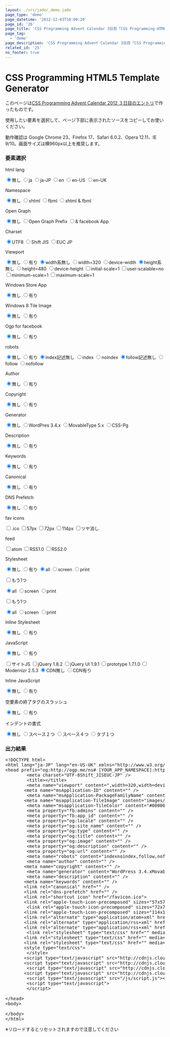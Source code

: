 ```yaml
---
layout: ./src/jade/_demo.jade
page_type: 'demo'
page_datetime: '2012-12-03T10:00:20'
page_id: '26'
page_title: 'CSS Programming Advent Calendar 3日目「CSS Programming HTML5 Template Generator」'
page_tag:
  - 'demo'
page_description: 'CSS Programming Advent Calendar 3日目「CSS Programming HTML5 Template Generator」'
related_id: '25'
no_footer: true
---
```

<link rel="stylesheet" href="/css/26.css" media="screen">
<h1>CSS Programming HTML5 Template Generator</h1>

<p class="desc">このページは<a href="/archives/25.html">CSS Programming Advent Calendar 2012 ３日目のエントリ</a>で作ったものです。</p>
<p class="desc">使用したい要素を選択して、ページ下部に表示されたソースをコピーしてお使いください。</p>
<p class="desc">動作確認は Google Chrome 23、Firefox 17、Safari 6.0.2、Opera 12.11、IE 9/10。画面サイズは横960px以上を推奨します。</p>

<h3 id="slct_head">要素選択</h3>
<div id="generator">

<p class="Els" id="E_lang">html lang</p>
<input type="radio" name="S_lang" id="S_lang_none" checked><label for="S_lang_none" class="B_f"><span>無し</span></label>
<input type="radio" name="S_lang" id="S_lang_ja"><label for="S_lang_ja" class="B_"><span>ja</span></label>
<input type="radio" name="S_lang" id="S_lang_jp"><label for="S_lang_jp" class="B_"><span>ja-JP</span></label>
<input type="radio" name="S_lang" id="S_lang_en"><label for="S_lang_en" class="B_"><span>en</span></label>
<input type="radio" name="S_lang" id="S_lang_us"><label for="S_lang_us" class="B_"><span>en-US</span></label>
<input type="radio" name="S_lang" id="S_lang_uk"><label for="S_lang_uk" class="B_l"><span>en-UK</span></label>

<p class="Els" id="E_ns">Namespace</p>
<input type="radio" name="S_ns" id="S_ns_none" checked><label for="S_ns_none" class="B_f"><span>無し</span></label>
<input type="radio" name="S_ns" id="S_ns_xhtml"><label for="S_ns_xhtml" class="B_"><span>xhtml</span></label>
<input type="radio" name="S_ns" id="S_ns_fbml"><label for="S_ns_fbml" class="B_"><span>fbml</span></label>
<input type="radio" name="S_ns" id="S_ns_both"><label for="S_ns_both" class="B_l"><span>xhtml & fbml</span></label>

<p class="Els" id="E_ns2">Open Graph</p>
<input type="radio" name="S_ns2" id="S_ns2_none" checked><label for="S_ns2_none" class="B_f"><span>無し</span></label>
<input type="radio" name="S_ns2" id="S_ns2_prefix"><label for="S_ns2_prefix" class="B_"><span>Open Graph Prefix</span></label>
<input type="radio" name="S_ns2" id="S_ns2_fb_app"><label for="S_ns2_fb_app" class="B_l"><span>& facebook App</span></label>

<p class="Els" id="E_char">Charset</p>
<input type="radio" name="S_char" id="S_char_utf8" checked><label for="S_char_utf8" class="B_f"><span>UTF8</span></label>
<input type="radio" name="S_char" id="S_char_sjis"><label for="S_char_sjis" class="B_"><span>Shift JIS</span></label>
<input type="radio" name="S_char" id="S_char_euc"><label for="S_char_euc" class="B_l"><span>EUC JP</span></label>

<p class="Els" id="E_vp">Viewport</p>
<input type="radio" name="S_vp" id="S_vp_none" checked><label for="S_vp_none" class="B_f"><span>無し</span></label>
<input type="radio" name="S_vp" id="S_vp"><label for="S_vp" class="B_l"><span>有り</span></label>
<input type="radio" name="S_vp1" id="S_vp_width" checked><label for="S_vp_width" class="B_f"><span>width系無し</span></label>
<input type="radio" name="S_vp1" id="S_vp_width_320"><label for="S_vp_width_320" class="B_"><span>width=320</span></label>
<input type="radio" name="S_vp1" id="S_vp_width_device"><label for="S_vp_width_device" class="B_l"><span>device-width</span></label>
<input type="radio" name="S_vp2" id="S_vp_height" checked><label for="S_vp_height" class="B_f"><span>height系無し</span></label>
<input type="radio" name="S_vp2" id="S_vp_height_480"><label for="S_vp_height_480" class="B_"><span>height=480</span></label>
<input type="radio" name="S_vp2" id="S_vp_height_device"><label for="S_vp_height_device" class="B_l"><span>device-height</span></label>
<input type="checkbox" name="S_vp3" id="S_vp_op_iscale"><label for="S_vp_op_iscale" class="B_f"><span>initial-scale=1</span></label>
<input type="checkbox" name="S_vp3" id="S_vp_op_uscale"><label for="S_vp_op_uscale" class="B_"><span>user-scalable=no</span></label>
<input type="checkbox" name="S_vp3" id="S_vp_op_minscale"><label for="S_vp_op_minscale" class="B_"><span>minimum-scale=1</span></label>
<input type="checkbox" name="S_vp3" id="S_vp_op_maxscale"><label for="S_vp_op_maxscale" class="B_l"><span>maximum-scale=1</span></label>

<p class="Els" id="E_win_app">Windows Store App</p>
<input type="radio" name="S_win_app" id="S_win_app_none" checked><label for="S_win_app_none" class="B_f"><span>無し</span></label>
<input type="radio" name="S_win_app" id="S_win_app"><label for="S_win_app" class="B_l"><span>有り</span></label>

<p class="Els" id="E_win_tile">Windows 8 Tile Image</p>
<input type="radio" name="S_win_tile" id="S_win_tile_none" checked><label for="S_win_tile_none" class="B_f"><span>無し</span></label>
<input type="radio" name="S_win_tile" id="S_win_tile"><label for="S_win_tile" class="B_l"><span>有り</span></label>

<p class="Els" id="E_ogp">Ogp for facebook</p>
<input type="radio" name="S_og_fbset" id="S_og_fbset_none" checked><label for="S_og_fbset_none" class="B_f"><span>無し</span></label>
<input type="radio" name="S_og_fbset" id="S_og_fbset"><label for="S_og_fbset" class="B_l"><span>有り</span></label>

<p class="Els" id="E_robots">robots</p>
<input type="radio" name="S_robots" id="S_robots_none" checked><label for="S_robots_none" class="B_f"><span>無し</span></label>
<input type="radio" name="S_robots" id="S_robots"><label for="S_robots" class="B_l"><span>有り</span></label>
<input type="radio" name="S_robots1" id="S_robots_none_i" checked><label for="S_robots_none_i" class="B_i B_f"><span>index記述無し</span></label>
<input type="radio" name="S_robots1" id="S_robots_index"><label for="S_robots_index" class="B_"><span>index</span></label>
<input type="radio" name="S_robots1" id="S_robots_noindex"><label for="S_robots_noindex" class="B_l"><span>noindex</span></label>
<input type="radio" name="S_robots2" id="S_robots_none_f" checked><label for="S_robots_none_f" class="B_i B_f"><span>follow記述無し</span></label>
<input type="radio" name="S_robots2" id="S_robots_follow"><label for="S_robots_follow" class="B_"><span>follow</span></label>
<input type="radio" name="S_robots2" id="S_robots_nofollow"><label for="S_robots_nofollow" class="B_l"><span>nofollow</span></label>

<p class="Els" id="E_author">Author</p>
<input type="radio" name="S_author" id="S_author_none" checked><label for="S_author_none" class="B_f"><span>無し</span></label>
<input type="radio" name="S_author" id="S_author"><label for="S_author" class="B_l"><span>有り</span></label>

<p class="Els" id="E_copyright">Copyright</p>
<input type="radio" name="S_copyright" id="S_copyright_none" checked><label for="S_copyright_none" class="B_f"><span>無し</span></label>
<input type="radio" name="S_copyright" id="S_copyright"><label for="S_copyright" class="B_l"><span>有り</span></label>

<p class="Els" id="E_generator">Generator</p>
<input type="radio" name="S_generator" id="S_generator_none" checked><label for="S_generator_none" class="B_f"><span>無し</span></label>
<input type="radio" name="S_generator" id="S_generator_wp"><label for="S_generator_wp" class="B_"><span>WordPres 3.4.x</span></label>
<input type="radio" name="S_generator" id="S_generator_mt"><label for="S_generator_mt" class="B_"><span>MovableType 5.x</span></label>
<input type="radio" name="S_generator" id="S_generator_csspg"><label for="S_generator_csspg" class="B_l"><span>CSS-Pg</span></label>

<p class="Els" id="E_description">Description</p>
<input type="radio" name="S_description" id="S_description_none" checked><label for="S_description_none" class="B_f"><span>無し</span></label>
<input type="radio" name="S_description" id="S_description"><label for="S_description" class="B_l"><span>有り</span></label>

<p class="Els" id="E_keywords">Keywords</p>
<input type="radio" name="S_keywords" id="S_keywords_none" checked><label for="S_keywords_none" class="B_f"><span>無し</span></label>
<input type="radio" name="S_keywords" id="S_keywords"><label for="S_keywords" class="B_l"><span>有り</span></label>

<p class="Els" id="E_canonical">Canonical</p>
<input type="radio" name="S_canonical" id="S_canonical_none" checked><label for="S_canonical_none" class="B_f"><span>無し</span></label>
<input type="radio" name="S_canonical" id="S_canonical"><label for="S_canonical" class="B_l"><span>有り</span></label>

<p class="Els" id="E_dns">DNS Prefetch</p>
<input type="radio" name="S_dns_prefetch" id="S_dns_prefetch_none" checked><label for="S_dns_prefetch_none" class="B_f"><span>無し</span></label>
<input type="radio" name="S_dns_prefetch" id="S_dns_prefetch"><label for="S_dns_prefetch" class="B_l"><span>有り</span></label>

<p class="Els" id="E_favicon">fav icons</p>
<input type="checkbox" name="S_favicon" id="S_favicon_ico"><label for="S_favicon_ico" class="B_f"><span>.ico</span></label>
<input type="checkbox" name="S_favicon" id="S_favicon_touch57"><label for="S_favicon_touch57" class="B_"><span>57px</span></label>
<input type="checkbox" name="S_favicon" id="S_favicon_touch72"><label for="S_favicon_touch72" class="B_"><span>72px</span></label>
<input type="checkbox" name="S_favicon" id="S_favicon_touch114"><label for="S_favicon_touch114" class="B_"><span>114px</span></label>
<input type="checkbox" name="S_favicon" id="S_favicon_touch_precomposed"><label for="S_favicon_touch_precomposed" class="B_l"><span>ツヤ消し</span></label>

<p class="Els" id="E_feed">feed</p>
<input type="checkbox" name="S_feed" id="S_feed_atom"><label for="S_feed_atom" class="B_f"><span>atom</span></label>
<input type="checkbox" name="S_feed" id="S_feed_rss1"><label for="S_feed_rss1" class="B_"><span>RSS1.0</span></label>
<input type="checkbox" name="S_feed" id="S_feed_rss2"><label for="S_feed_rss2" class="B_l"><span>RSS2.0</span></label>

<p class="Els" id="E_style">Stylesheet</p>
<input type="radio" name="S_style_ext1" id="S_style_ext1_none" checked><label for="S_style_ext1_none" class="B_f"><span>無し</span></label>
<input type="radio" name="S_style_ext1" id="S_style_ext1"><label for="S_style_ext1" class="B_l"><span>有り</span></label>
<input type="radio" name="S_style_media1" id="S_style_media1_all" checked><label for="S_style_media1_all" class="B_f"><span>all</span></label>
<input type="radio" name="S_style_media1" id="S_style_media1_screen"><label for="S_style_media1_screen" class="B_"><span>screen</span></label>
<input type="radio" name="S_style_media1" id="S_style_media1_print"><label for="S_style_media1_print" class="B_l"><span>print</span></label>

<input type="checkbox" name="S_style_ext2" id="S_style_ext2"><label for="S_style_ext2" class="B_f B_l"><span>もう1つ</span></label>

<input type="radio" name="S_style_media2" id="S_style_media2_all" checked><label for="S_style_media2_all" class="B_f"><span>all</span></label>
<input type="radio" name="S_style_media2" id="S_style_media2_screen"><label for="S_style_media2_screen" class="B_"><span>screen</span></label>
<input type="radio" name="S_style_media2" id="S_style_media2_print"><label for="S_style_media2_print" class="B_l"><span>print</span></label>

<input type="checkbox" name="S_style_ext3" id="S_style_ext3"><label for="S_style_ext3" class="B_f B_l"><span>もう1つ</span></label>

<input type="radio" name="S_style_media3" id="S_style_media3_all" checked><label for="S_style_media3_all" class="B_f"><span>all</span></label>
<input type="radio" name="S_style_media3" id="S_style_media3_screen"><label for="S_style_media3_screen" class="B_"><span>screen</span></label>
<input type="radio" name="S_style_media3" id="S_style_media3_print"><label for="S_style_media3_print" class="B_l"><span>print</span></label>

<p class="Els" id="E_style_inline">Inline Stylesheet</p>
<input type="radio" name="S_style_inline" id="S_style_inline_none" checked><label for="S_style_inline_none" class="B_f"><span>無し</span></label>
<input type="radio" name="S_style_inline" id="S_style_inline"><label for="S_style_inline" class="B_l"><span>有り</span></label>

<p class="Els" id="E_js">JavaScript</p>
<input type="radio" name="S_js" id="S_js_none" checked><label for="S_js_none" class="B_f"><span>無し</span></label>
<input type="radio" name="S_js" id="S_js"><label for="S_js" class="B_l"><span>有り</span></label>

<input type="checkbox" name="S_js_" id="S_js_site"><label for="S_js_site" class="B_f"><span>サイトJS</span></label>
<input type="checkbox" name="S_js_" id="S_js_jq"><label for="S_js_jq" class="B_"><span>jQuery 1.8.2</span></label>
<input type="checkbox" name="S_js_" id="S_js_jqui"><label for="S_js_jqui" class="B_"><span>jQuery UI 1.9.1</span></label>
<input type="checkbox" name="S_js_" id="S_js_prototype"><label for="S_js_prototype" class="B_"><span>prototype 1.7.1.0</span></label>
<input type="checkbox" name="S_js_" id="S_js_modernizr"><label for="S_js_modernizr" class="B_l"><span>Modernizr 2.5.3</span></label>
<input type="radio" name="S_js_cdn" id="S_js_cdn_none" checked><label for="S_js_cdn_none" class="B_i B_f"><span>CDN無し</span></label>
<input type="radio" name="S_js_cdn" id="S_js_cdn"><label for="S_js_cdn" class="B_l"><span>CDN有り</span></label>

<p class="Els" id="E_js_inline">Inline JavaScript</p>
<input type="radio" name="S_js_inline" id="S_js_inline_none" checked><label for="S_js_inline_none" class="B_f"><span>無し</span></label>
<input type="radio" name="S_js_inline" id="S_js_inline"><label for="S_js_inline" class="B_l"><span>有り</span></label>


<p class="Els" id="E_empty">空要素の終了タグのスラッシュ</p>
<input type="radio" name="S_empty_option" id="S_empty_option_none" checked><label for="S_empty_option_none" class="B_f"><span>無し</span></label>
<input type="radio" name="S_empty_option" id="S_empty_option"><label for="S_empty_option" class="B_l"><span>有り</span></label>

<p class="Els" id="E_indent">インデントの書式</p>
<input type="radio" name="S_indent_option" id="S_indent_option_none" checked><label for="S_indent_option_none" class="B_f"><span>無し</span></label>
<input type="radio" name="S_indent_option" id="S_indent_option_s2"><label for="S_indent_option_s2" class="B_"><span>スペース２つ</span></label>
<input type="radio" name="S_indent_option" id="S_indent_option_s4"><label for="S_indent_option_s4" class="B_"><span>スペース４つ</span></label>
<input type="radio" name="S_indent_option" id="S_indent_option_t1"><label for="S_indent_option_t1" class="B_l"><span>タブ１つ</span></label>


<h3 id="gend_head">出力結果</h3>
<div id="gend">
<pre>&lt;!DOCTYPE html&gt;
&lt;html<span id="G_lang_ja"> lang="ja<span id="G_lang_jp">-JP</span>"</span><span id="G_lang_en"> lang="en<span id="G_lang_us">-US</span><span id="G_lang_uk">-UK</span>"</span><span id="G_ns_xhtml"> xmlns="http://www.w3.org/1999/xhtml"</span><span id="G_ns_fbml"> xmlns:fb="https://www.facebook.com/2008/fbml"</span>&gt;
&lt;head<span id="G_ns_prefix"> prefix="og:http://ogp.me/ns#<span id="G_ns_fb_app"> [YOUR_APP_NAMESPACE]:http://ogp.me/ns/apps/[YOUR_APP_NAMESPACE]#</span>"</span>&gt;
<span class="G_indent_s2">  </span><span class="G_indent_s4">    </span><span class="G_indent_t1">  </span>&lt;meta charset="<span id="G_char_utf8">UTF-8</span><span id="G_char_sjis">Shift_JIS</span><span id="G_char_euc">EUC-JP</span>"<span class="G_empty_elm"> /</span>&gt;
<span class="G_indent_s2">  </span><span class="G_indent_s4">    </span><span class="G_indent_t1">  </span>&lt;title&gt;&lt;/title&gt;
<span id="G_vp"><span class="G_indent_s2">  </span><span class="G_indent_s4">    </span><span class="G_indent_t1">  </span>&lt;meta name="viewport" content="<span id="G_vp_width_320"><span class="G_sep">,</span>width=320</span><span id="G_vp_width_device"><span class="G_sep">,</span>width=device-width</span><span id="G_vp_height_480"><span class="G_sep">,</span>height=480</span><span id="G_vp_height_device"><span class="G_sep">,</span>height=device-height</span><span id="G_vp_op_iscale"><span class="G_sep">,</span>initial-scale=1</span><span id="G_vp_op_uscale"><span class="G_sep">,</span>user-scalable=no</span><span id="G_vp_op_minscale"><span class="G_sep">,</span>minimum-scale=1</span><span id="G_vp_op_maxscale"><span class="G_sep">,</span>maximum-scale=1</span>"<span class="G_empty_elm"> /</span>&gt;&#13;&#10;</span><span id="G_win_app"><span class="G_indent_s2">  </span><span class="G_indent_s4">    </span><span class="G_indent_t1"> </span>&lt;meta name="msApplication-ID" content=""<span class="G_empty_elm"> /</span>&gt;
<span class="G_indent_s2">  </span><span class="G_indent_s4">    </span><span class="G_indent_t1">  </span>&lt;meta name="msApplication-PackageFamilyName" content=""<span class="G_empty_elm"> /</span>&gt;&#13;&#10;</span><span id="G_win_tile"><span class="G_indent_s2">  </span><span class="G_indent_s4">    </span><span class="G_indent_t1"> </span>&lt;meta name="msapplication-TileImage" content="images/favicon114.png"<span class="G_empty_elm"> /</span>&gt;
<span class="G_indent_s2">  </span><span class="G_indent_s4">    </span><span class="G_indent_t1">  </span>&lt;meta name="msapplication-TileColor" content="#000000"<span class="G_empty_elm"> /</span>&gt;&#13;&#10;</span><span id="G_og_fbset"><span class="G_indent_s2">  </span><span class="G_indent_s4">    </span><span class="G_indent_t1">  </span>&lt;meta property="fb:admins" content=""<span class="G_empty_elm"> /</span>&gt;
<span class="G_indent_s2">  </span><span class="G_indent_s4">    </span><span class="G_indent_t1">  </span>&lt;meta property="fb:app_id" content=""<span class="G_empty_elm"> /</span>&gt;
<span class="G_indent_s2">  </span><span class="G_indent_s4">    </span><span class="G_indent_t1">  </span>&lt;meta property="og:locale" content=""<span class="G_empty_elm"> /</span>&gt;
<span class="G_indent_s2">  </span><span class="G_indent_s4">    </span><span class="G_indent_t1">  </span>&lt;meta property="og:site_name" content=""<span class="G_empty_elm"> /</span>&gt;
<span class="G_indent_s2">  </span><span class="G_indent_s4">    </span><span class="G_indent_t1">  </span>&lt;meta property="og:type" content=""<span class="G_empty_elm"> /</span>&gt;
<span class="G_indent_s2">  </span><span class="G_indent_s4">    </span><span class="G_indent_t1">  </span>&lt;meta property="og:title" content=""<span class="G_empty_elm"> /</span>&gt;
<span class="G_indent_s2">  </span><span class="G_indent_s4">    </span><span class="G_indent_t1">  </span>&lt;meta property="og:image" content=""<span class="G_empty_elm"> /</span>&gt;
<span class="G_indent_s2">  </span><span class="G_indent_s4">    </span><span class="G_indent_t1">  </span>&lt;meta property="og:description" content=""<span class="G_empty_elm"> /</span>&gt;
<span class="G_indent_s2">  </span><span class="G_indent_s4">    </span><span class="G_indent_t1">  </span>&lt;meta property="og:url" content=""<span class="G_empty_elm"> /</span>&gt;&#13;&#10;</span><span id="G_robots"><span class="G_indent_s2">  </span><span class="G_indent_s4">    </span><span class="G_indent_t1">  </span>&lt;meta name="robots" content="<span id="G_robots_index">index</span><span id="G_robots_noindex">noindex</span><span id="G_robots_follow"><span class="G_sep">,</span>follow</span><span id="G_robots_nofollow"><span class="G_sep">,</span>nofollow</span>"<span class="G_empty_elm"> /</span>&gt;&#13;&#10;</span><span id="G_author"><span class="G_indent_s2">  </span><span class="G_indent_s4">    </span><span class="G_indent_t1">  </span>&lt;meta name="author" content=""<span class="G_empty_elm"> /</span>&gt;&#13;&#10;</span><span id="G_copyright"><span class="G_indent_s2">  </span><span class="G_indent_s4">    </span><span class="G_indent_t1"> </span>&lt;meta name="copyright" content=""<span class="G_empty_elm"> /</span>&gt;&#13;&#10;</span><span id="G_generator"><span class="G_indent_s2">  </span><span class="G_indent_s4">    </span><span class="G_indent_t1">  </span>&lt;meta name="generator" content="<span id="G_generator_wp">WordPress 3.4.x</span><span id="G_generator_mt">MovableType 5.x</span><span id="G_generator_csspg">CSS Programming HTML5 Template Generator</span>"<span class="G_empty_elm"> /</span>&gt;&#13;&#10;</span><span id="G_description"><span class="G_indent_s2">  </span><span class="G_indent_s4">    </span><span class="G_indent_t1">  </span>&lt;meta name="description" content=""<span class="G_empty_elm"> /</span>&gt;&#13;&#10;</span><span id="G_keywords"><span class="G_indent_s2">  </span><span class="G_indent_s4">    </span><span class="G_indent_t1"> </span>&lt;meta name="keywords" content=""<span class="G_empty_elm"> /</span>&gt;&#13;&#10;</span><span id="G_canonical"><span class="G_indent_s2">  </span><span class="G_indent_s4">    </span><span class="G_indent_t1"> </span>&lt;link rel="canonical" href=""<span class="G_empty_elm"> /</span>&gt;&#13;&#10;</span><span id="G_dns_prefetch"><span class="G_indent_s2">  </span><span class="G_indent_s4">    </span><span class="G_indent_t1"> </span>&lt;link rel="dns-prefetch" href=""<span class="G_empty_elm"> /</span>&gt;&#13;&#10;</span><span id="G_favicon_ico"><span class="G_indent_s2">  </span><span class="G_indent_s4">    </span><span class="G_indent_t1"> </span>&lt;link rel="shortcut icon" href="/favicon.ico"&gt;&#13;&#10;</span><span id="G_favicon_touch57"><span class="G_indent_s2">  </span><span class="G_indent_s4">    </span><span class="G_indent_t1"> </span>&lt;link rel="apple-touch-icon<span class="G_precomposed">-precomposed</span>" sizes="57x57" href="images/favicon57.png"<span class="G_empty_elm"> /</span>&gt;&#13;&#10;</span><span id="G_favicon_touch72"><span class="G_indent_s2">  </span><span class="G_indent_s4">    </span><span class="G_indent_t1">  </span>&lt;link rel="apple-touch-icon<span class="G_precomposed">-precomposed</span>" sizes="72x72" href="images/favicon72.png"<span class="G_empty_elm"> /</span>&gt;&#13;&#10;</span><span id="G_favicon_touch114"><span class="G_indent_s2">  </span><span class="G_indent_s4">    </span><span class="G_indent_t1"> </span>&lt;link rel="apple-touch-icon<span class="G_precomposed">-precomposed</span>" sizes="114x114" href="images/favicon114.png"<span class="G_empty_elm"> /</span>&gt;&#13;&#10;</span><span id="G_feed_atom"><span class="G_indent_s2">  </span><span class="G_indent_s4">    </span><span class="G_indent_t1"> </span>&lt;link rel="alternate" type="application/atom+xml" href="/feed/atom.xml" title=""<span class="G_empty_elm"> /</span>&gt;&#13;&#10;</span><span id="G_feed_rss1"><span class="G_indent_s2">  </span><span class="G_indent_s4">    </span><span class="G_indent_t1"> </span>&lt;link rel="alternate" type="application/rss+xml" href="/feed/index.rdf" title=""<span class="G_empty_elm"> /</span>&gt;&#13;&#10;</span><span id="G_feed_rss2"><span class="G_indent_s2">  </span><span class="G_indent_s4">    </span><span class="G_indent_t1"> </span>&lt;link rel="alternate" type="application/rss+xml" href="/feed/index.xml" title=""<span class="G_empty_elm"> /</span>&gt;&#13;&#10;</span><span id="G_style_ext1"><span class="G_indent_s2">  </span><span class="G_indent_s4">    </span><span class="G_indent_t1">  </span>&lt;link rel="stylesheet" type="text/css" href="" media="<span id="G_style_media1_all">all</span><span id="G_style_media1_screen"><span class="G_sep">,</span>screen</span><span id="G_style_media1_print"><span class="G_sep">,</span>print</span>"<span class="G_empty_elm"> /</span>&gt;&#13;&#10;</span><span id="G_style_ext2"><span class="G_indent_s2">  </span><span class="G_indent_s4">    </span><span class="G_indent_t1"> </span>&lt;link rel="stylesheet" type="text/css" href="" media="<span id="G_style_media2_all">all</span><span id="G_style_media2_screen"><span class="G_sep">,</span>screen</span><span id="G_style_media2_print"><span class="G_sep">,</span>print</span>"<span class="G_empty_elm"> /</span>&gt;&#13;&#10;</span><span id="G_style_ext3"><span class="G_indent_s2">  </span><span class="G_indent_s4">    </span><span class="G_indent_t1"> </span>&lt;link rel="stylesheet" type="text/css" href="" media="<span id="G_style_media3_all">all</span><span id="G_style_media3_screen"><span class="G_sep">,</span>screen</span><span id="G_style_media3_print"><span class="G_sep">,</span>print</span>"<span class="G_empty_elm"> /</span>&gt;&#13;&#10;</span><span id="G_style_inline"><span class="G_indent_s2">  </span><span class="G_indent_s4">    </span><span class="G_indent_t1"> </span>&lt;style type="text/css"&gt;
<span class="G_indent_s2">  </span><span class="G_indent_s4">    </span><span class="G_indent_t1">  </span>&lt;/style&gt;&#13;&#10;</span><span id="G_js_jq"><span class="G_indent_s2">  </span><span class="G_indent_s4">    </span><span class="G_indent_t1"> </span>&lt;script type="text/javascript" src="<span class="G_js_cdn">http://cdnjs.cloudflare.com/ajax/libs/jquery/1.8.2</span><span class="G_js_cdn_none">/js</span>/jquery.min.js"&gt;&lt;/script&gt;&#13;&#10;</span><span id="G_js_ex"><span id="G_js_jqui"><span class="G_indent_s2">  </span><span class="G_indent_s4">    </span><span class="G_indent_t1"> </span>&lt;script type="text/javascript" src="<span class="G_js_cdn">http://cdnjs.cloudflare.com/ajax/libs/jqueryui/1.9.1</span><span class="G_js_cdn_none">/js</span>/jquery_ui.min.js"&gt;&lt;/script&gt;&#13;&#10;</span><span id="G_js_prototype"><span class="G_indent_s2">  </span><span class="G_indent_s4">    </span><span class="G_indent_t1">  </span>&lt;script type="text/javascript" src="<span class="G_js_cdn">http://cdnjs.cloudflare.com/ajax/libs/prototype/1.7.1.0</span><span class="G_js_cdn_none">/js</span>/prototype.js"&gt;&lt;/script&gt;&#13;&#10;</span><span id="G_js_modernizr"><span class="G_indent_s2">  </span><span class="G_indent_s4">    </span><span class="G_indent_t1"> </span>&lt;script type="text/javascript" src="<span class="G_js_cdn">http://cdnjs.cloudflare.com/ajax/libs/modernizr/2.5.3</span><span class="G_js_cdn_none">/js</span>/modernizr.min.js"&gt;&lt;/script&gt;&#13;&#10;</span><span id="G_js_site"><span class="G_indent_s2">  </span><span class="G_indent_s4">    </span><span class="G_indent_t1">  </span>&lt;script type="text/javascript" src="/js/script.js"&gt;&lt;/script&gt;&#13;&#10;</span></span><span id="G_js_inline"><span class="G_indent_s2">  </span><span class="G_indent_s4">    </span><span class="G_indent_t1">  </span>&lt;script type="text/javascript"&gt;
<span class="G_indent_s2">  </span><span class="G_indent_s4">    </span><span class="G_indent_t1">  </span>&lt;/script&gt;&#13;&#10;</span>
&lt;/head&gt;
&lt;body&gt;&#13;&#10;&#13;&#10;&lt;/body&gt;
&lt;/html&gt;</pre></div><!-- /#gend -->

<p class="note">※リロードするとリセットされますので注意してください</p>
</div><!-- /#generator -->
